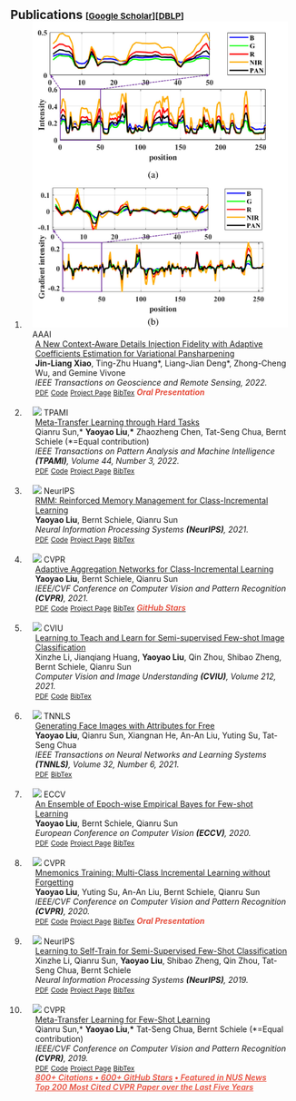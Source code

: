 <h2 id="publications" style="margin: 2px 0px -15px;">Publications <temp style="font-size:15px;">[</temp><a href="https://scholar.google.com.hk/citations?user=g5xlNmkAAAAJ&hl=zh-CN&oi=sra" target="_blank" style="font-size:15px;">Google Scholar</a><temp style="font-size:15px;">]</temp><temp style="font-size:15px;">[</temp><a href="https://dblp.org/pid/318/0717.html" target="_blank" style="font-size:15px;">DBLP</a><temp style="font-size:15px;">]</temp></h2>

<div class="publications">
<ol class="bibliography">

<li>
<div class="pub-row">
  <div class="col-sm-3 abbr" style="position: relative;padding-right: 15px;padding-left: 15px;">
    <img src="https://github.com/Jin-liangXiao/Jin-liangXiao.github.io/blob/main/assets/img/cdif.png" class="teaser img-fluid z-depth-1" style="width=100;height=40%">
            <abbr class="badge">AAAI</abbr>
  </div>
  <div class="col-sm-9" style="position: relative;padding-right: 15px;padding-left: 20px;">
      <div class="title"><a href="https://ieeexplore.ieee.org/document/9721243">A New Context-Aware Details Injection Fidelity with Adaptive Coefficients Estimation for Variational Pansharpening</a></div>
      <div class="author"><strong>Jin-Liang Xiao</strong>, Ting-Zhu Huang*, Liang-Jian Deng*, Zhong-Cheng Wu, and Gemine Vivone</div>
      <div class="periodical"><em>IEEE Transactions on Geoscience and Remote Sensing, 2022.</em>
      </div>
    <div class="links">
      <a href="https://ieeexplore.ieee.org/document/9721243" class="btn btn-sm z-depth-0" role="button" target="_blank" style="font-size:12px;">PDF</a>
      <a href="https://github.com/liangjiandeng/CDIF" class="btn btn-sm z-depth-0" role="button" target="_blank" style="font-size:12px;">Code</a>
      <a href="" style="font-size:12px;">Project Page</a>
      <a href="https://bib.yliu.me/AAAI23.txt" class="btn btn-sm z-depth-0" role="button" target="_blank" style="font-size:12px;">BibTex</a> 
      <strong> <i style="color:#e74d3c">Oral Presentation</i></strong>
    </div>
  </div>
</div>
</li>

<br>

<li>
<div class="pub-row">
  <div class="col-sm-3 abbr" style="position: relative;padding-right: 15px;padding-left: 15px;">
    <img src="https://img.yliu.me/teaser/MTL_PAMI.png" class="teaser img-fluid z-depth-1">
            <abbr class="badge">TPAMI</abbr>
  </div>
  <div class="col-sm-9" style="position: relative;padding-right: 15px;padding-left: 20px;">
      <div class="title"><a href="https://ieeexplore.ieee.org/document/9173698/">Meta-Transfer Learning through Hard Tasks</a></div>
      <div class="author">Qianru Sun,* <strong>Yaoyao Liu</strong>,<strong>*</strong> Zhaozheng Chen, Tat-Seng Chua, Bernt Schiele (*=Equal contribution)</div>
      <div class="periodical"><em>IEEE Transactions on Pattern Analysis and Machine Intelligence <strong>(TPAMI)</strong>, Volume 44, Number 3, 2022.</em>
      </div>
    <div class="links">
      <a href="https://lyy.mpi-inf.mpg.de/preprints/Meta_Transfer_Learning_through_Hard_Tasks.pdf" class="btn btn-sm z-depth-0" role="button" target="_blank" style="font-size:12px;">PDF</a>
      <!--<a href="https://doi.org/10.1109/TPAMI.2020.3018506" class="btn btn-sm z-depth-0" role="button" target="_blank" style="font-size:12px;">DOI</a>-->
      <a href="https://github.com/yaoyao-liu/meta-transfer-learning" class="btn btn-sm z-depth-0" role="button" target="_blank" style="font-size:12px;">Code</a>
      <a href="https://lyy.mpi-inf.mpg.de/mtl/" class="btn btn-sm z-depth-0" role="button" target="_blank" style="font-size:12px;">Project Page</a>
      <a href="https://dblp.uni-trier.de/rec/journals/pami/SunLCCS22.html?view=bibtex" class="btn btn-sm z-depth-0" role="button" target="_blank" style="font-size:12px;">BibTex</a>
    </div>
  </div>
</div>
</li>

<br>
  
<li>
<div class="pub-row">
  <div class="col-sm-3 abbr" style="position: relative;padding-right: 15px;padding-left: 15px;">
    <img src="https://img.yliu.me/teaser/RMM.png" class="teaser img-fluid z-depth-1">
            <abbr class="badge">NeurIPS</abbr>
  </div>
  <div class="col-sm-9" style="position: relative;padding-right: 15px;padding-left: 20px;">
      <div class="title"><a href="https://proceedings.neurips.cc/paper/2021/hash/1cbcaa5abbb6b70f378a3a03d0c26386-Abstract.html">RMM: Reinforced Memory Management for Class-Incremental Learning</a></div>
      <div class="author"><strong>Yaoyao Liu</strong>, Bernt Schiele, Qianru Sun</div>
      <div class="periodical"><em>Neural Information Processing Systems <strong>(NeurIPS)</strong>, 2021.</em>
      </div>
    <div class="links">
      <a href="https://arxiv.org/pdf/2301.05792.pdf" class="btn btn-sm z-depth-0" role="button" target="_blank" style="font-size:12px;">PDF</a>
      <a href="https://gitlab.mpi-klsb.mpg.de/yaoyaoliu/rmm/" class="btn btn-sm z-depth-0" role="button" target="_blank" style="font-size:12px;">Code</a>
      <a href="https://class-il.mpi-inf.mpg.de/rmm/" class="btn btn-sm z-depth-0" role="button" target="_blank" style="font-size:12px;">Project Page</a>
      <a href="https://dblp.uni-trier.de/rec/conf/nips/LiuSS21.html?view=bibtex" class="btn btn-sm z-depth-0" role="button" target="_blank" style="font-size:12px;">BibTex</a>
    </div>
  </div>
</div>
</li>

<br>

<li>
<div class="pub-row">
  <div class="col-sm-3 abbr" style="position: relative;padding-right: 15px;padding-left: 15px;">
    <img src="https://img.yliu.me/teaser/AANets.png" class="teaser img-fluid z-depth-1">
            <abbr class="badge">CVPR</abbr>
  </div>
  <div class="col-sm-9" style="position: relative;padding-right: 15px;padding-left: 20px;">
      <div class="title"><a href="https://openaccess.thecvf.com/content/CVPR2021/html/Liu_Adaptive_Aggregation_Networks_for_Class-Incremental_Learning_CVPR_2021_paper.html">Adaptive Aggregation Networks for Class-Incremental Learning</a></div>
      <div class="author"><strong>Yaoyao Liu</strong>, Bernt Schiele, Qianru Sun</div>
      <div class="periodical"><em>IEEE/CVF Conference on Computer Vision and Pattern Recognition <strong>(CVPR)</strong>, 2021.</em>
      </div>
    <div class="links">
      <a href="https://arxiv.org/pdf/2010.05063.pdf" class="btn btn-sm z-depth-0" role="button" target="_blank" style="font-size:12px;">PDF</a>
      <a href="https://git.io/JYHyt" class="btn btn-sm z-depth-0" role="button" target="_blank" style="font-size:12px;">Code</a>
      <a href="https://class-il.mpi-inf.mpg.de/" class="btn btn-sm z-depth-0" role="button" target="_blank" style="font-size:12px;">Project Page</a>
      <a href="https://dblp.uni-trier.de/rec/conf/cvpr/LiuSS21.html?view=bibtex" class="btn btn-sm z-depth-0" role="button" target="_blank" style="font-size:12px;">BibTex</a>
  <a href="https://github.com/yaoyao-liu/class-incremental-learning/tree/main/adaptive-aggregation-networks" target="_blank" rel="noopener"><strong> <i style="color:#e74d3c; font-weight:600" id="githubstars_manets"></i><i style="color:#e74d3c; font-weight:600"> GitHub Stars</i></strong></a>
  <script>
  githubStars("yaoyao-liu/class-incremental-learning", function(stars) {
  var startext = document.getElementById("githubstars_manets");
        startext.innerHTML=stars;
  });
  </script>
    </div>
  </div>
</div>
</li>
  
<br>

<li>
<div class="pub-row">
  <div class="col-sm-3 abbr" style="position: relative;padding-right: 15px;padding-left: 15px;">
    <img src="https://img.yliu.me/teaser/LTTL.png" class="teaser img-fluid z-depth-1">
            <abbr class="badge">CVIU</abbr>
  </div>
  <div class="col-sm-9" style="position: relative;padding-right: 15px;padding-left: 20px;">
      <div class="title"><a href="https://doi.org/10.1016/j.cviu.2021.103270">Learning to Teach and Learn for Semi-supervised Few-shot Image Classification</a></div>
      <div class="author">Xinzhe Li, Jianqiang Huang, <strong>Yaoyao Liu</strong>, Qin Zhou, Shibao Zheng, Bernt Schiele, Qianru Sun</div>
      <div class="periodical"><em>Computer Vision and Image Understanding <strong>(CVIU)</strong>, Volume 212, 2021.</em>
      </div>
    <div class="links">
      <a href="https://lyy.mpi-inf.mpg.de/preprints/Learning_to_Teach_and_Learn_for_Semi_Supervised_Few_Shot_Image_Classification.pdf" class="btn btn-sm z-depth-0" role="button" target="_blank" style="font-size:12px;">PDF</a>
      <!--<a href="https://doi.org/10.1016/j.cviu.2021.103270" class="btn btn-sm z-depth-0" role="button" target="_blank" style="font-size:12px;">DOI</a>-->
      <a href="https://github.com/xinzheli1217/learning-to-self-train" class="btn btn-sm z-depth-0" role="button" target="_blank" style="font-size:12px;">Code</a>
      <a href="https://dblp.uni-trier.de/rec/journals/cviu/LiHLZZSS21.html?view=bibtex" class="btn btn-sm z-depth-0" role="button" target="_blank" style="font-size:12px;">BibTex</a>
    </div>
  </div>
</div>
</li>

<br>

<li>
<div class="pub-row">
  <div class="col-sm-3 abbr" style="position: relative;padding-right: 15px;padding-left: 15px;">
    <img src="https://img.yliu.me/teaser/tnnls.png" class="teaser img-fluid z-depth-1">
            <abbr class="badge">TNNLS</abbr>
  </div>
  <div class="col-sm-9" style="position: relative;padding-right: 15px;padding-left: 20px;">
      <div class="title"><a href="https://ieeexplore.ieee.org/abstract/document/9146375">Generating Face Images with Attributes for Free</a></div>
      <div class="author"><strong>Yaoyao Liu</strong>, Qianru Sun, Xiangnan He, An-An Liu, Yuting Su, Tat-Seng Chua</div>
      <div class="periodical"><em>IEEE Transactions on Neural Networks and Learning Systems <strong>(TNNLS)</strong>, Volume 32, Number 6, 2021.</em>
      </div>
    <div class="links">
      <a href="https://ieeexplore.ieee.org/abstract/document/9146375" class="btn btn-sm z-depth-0" role="button" target="_blank" style="font-size:12px;">PDF</a>
      <a href="https://dblp.uni-trier.de/rec/journals/tnn/LiuSHLSC21.html?view=bibtex" class="btn btn-sm z-depth-0" role="button" target="_blank" style="font-size:12px;">BibTex</a>
    </div>
  </div>
</div>
</li>

<br>
  
<li>
<div class="pub-row">
  <div class="col-sm-3 abbr" style="position: relative;padding-right: 15px;padding-left: 15px;">
    <img src="https://img.yliu.me/teaser/E3BM.png" class="teaser img-fluid z-depth-1">
            <abbr class="badge">ECCV</abbr>
  </div>
  <div class="col-sm-9" style="position: relative;padding-right: 15px;padding-left: 20px;">
      <div class="title"><a href="https://www.ecva.net/papers/eccv_2020/papers_ECCV/html/2562_ECCV_2020_paper.php">An Ensemble of Epoch-wise Empirical Bayes for Few-shot Learning</a></div>
      <div class="author"><strong>Yaoyao Liu</strong>, Bernt Schiele, Qianru Sun</div>
      <div class="periodical"><em>European Conference on Computer Vision <strong>(ECCV)</strong>, 2020.</em>
      </div>
    <div class="links">
      <a href="https://www.ecva.net/papers/eccv_2020/papers_ECCV/papers/123610392.pdf" class="btn btn-sm z-depth-0" role="button" target="_blank" style="font-size:12px;">PDF</a>
      <a href="https://gitlab.mpi-klsb.mpg.de/yaoyaoliu/e3bm" class="btn btn-sm z-depth-0" role="button" target="_blank" style="font-size:12px;">Code</a>
      <a href="https://lyy.mpi-inf.mpg.de/e3bm/" class="btn btn-sm z-depth-0" role="button" target="_blank" style="font-size:12px;">Project Page</a>
      <a href="https://dblp.uni-trier.de/rec/conf/eccv/LiuSS20.html?view=bibtex" class="btn btn-sm z-depth-0" role="button" target="_blank" style="font-size:12px;">BibTex</a>
    </div>
  </div>
</div>
</li>


<br>

<li>
<div class="pub-row">
  <div class="col-sm-3 abbr" style="position: relative;padding-right: 15px;padding-left: 15px;">
    <img src="https://img.yliu.me/teaser/mnemonics.png" class="teaser img-fluid z-depth-1">
            <abbr class="badge">CVPR</abbr>
  </div>
  <div class="col-sm-9" style="position: relative;padding-right: 15px;padding-left: 20px;">
      <div class="title"><a href="https://openaccess.thecvf.com/content_CVPR_2020/html/Liu_Mnemonics_Training_Multi-Class_Incremental_Learning_Without_Forgetting_CVPR_2020_paper.html">Mnemonics Training: Multi-Class Incremental Learning without Forgetting</a></div>
      <div class="author"><strong>Yaoyao Liu</strong>, Yuting Su, An-An Liu, Bernt Schiele, Qianru Sun</div>
      <div class="periodical"><em>IEEE/CVF Conference on Computer Vision and Pattern Recognition <strong>(CVPR)</strong>, 2020.</em>
      </div>
    <div class="links">
      <a href="https://arxiv.org/pdf/2002.10211.pdf" class="btn btn-sm z-depth-0" role="button" target="_blank" style="font-size:12px;">PDF</a>
      <a href="https://github.com/yaoyao-liu/mnemonics" class="btn btn-sm z-depth-0" role="button" target="_blank" style="font-size:12px;">Code</a>
      <a href="https://class-il.mpi-inf.mpg.de/mnemonics/" class="btn btn-sm z-depth-0" role="button" target="_blank" style="font-size:12px;">Project Page</a>
      <a href="https://dblp.uni-trier.de/rec/conf/cvpr/LiuSLSS20.html?view=bibtex" class="btn btn-sm z-depth-0" role="button" target="_blank" style="font-size:12px;">BibTex</a>
       <strong> <i style="color:#e74d3c">Oral Presentation</i></strong>
    </div>
  </div>
</div>
</li>
  
<br>

<li>
<div class="pub-row">
  <div class="col-sm-3 abbr" style="position: relative;padding-right: 15px;padding-left: 15px;">
    <img src="https://img.yliu.me/teaser/LST.png" class="teaser img-fluid z-depth-1">
            <abbr class="badge">NeurIPS</abbr>
  </div>
  <div class="col-sm-9" style="position: relative;padding-right: 15px;padding-left: 20px;">
      <div class="title"><a href="https://proceedings.neurips.cc/paper/2019/hash/bf25356fd2a6e038f1a3a59c26687e80-Abstract.html">Learning to Self-Train for Semi-Supervised Few-Shot Classification</a></div>
      <div class="author">Xinzhe Li, Qianru Sun, <strong>Yaoyao Liu</strong>, Shibao Zheng, Qin Zhou, Tat-Seng Chua, Bernt Schiele</div>
      <div class="periodical"><em>Neural Information Processing Systems <strong>(NeurIPS)</strong>, 2019.</em>
      </div>
    <div class="links">
      <a href="https://papers.nips.cc/paper/2019/file/bf25356fd2a6e038f1a3a59c26687e80-Paper.pdf" class="btn btn-sm z-depth-0" role="button" target="_blank" style="font-size:12px;">PDF</a>
      <a href="https://github.com/xinzheli1217/learning-to-self-train" class="btn btn-sm z-depth-0" role="button" target="_blank" style="font-size:12px;">Code</a>
      <a href="https://lyy.mpi-inf.mpg.de/lst/" class="btn btn-sm z-depth-0" role="button" target="_blank" style="font-size:12px;">Project Page</a>
      <a href="https://dblp.uni-trier.de/rec/conf/nips/LiSLZZCS19.html?view=bibtex" class="btn btn-sm z-depth-0" role="button" target="_blank" style="font-size:12px;">BibTex</a>
    </div>
  </div>
</div>
</li>

<br>

<li>
<div class="pub-row">
  <div class="col-sm-3 abbr" style="position: relative;padding-right: 15px;padding-left: 15px;">
    <img src="https://img.yliu.me/teaser/MTL_CVPR.png" class="teaser img-fluid z-depth-1">
            <abbr class="badge">CVPR</abbr>
  </div>
  <div class="col-sm-9" style="position: relative;padding-right: 15px;padding-left: 20px;">
      <div class="title"><a href="https://openaccess.thecvf.com/content_CVPR_2019/html/Sun_Meta-Transfer_Learning_for_Few-Shot_Learning_CVPR_2019_paper.html">Meta-Transfer Learning for Few-Shot Learning</a></div>
      <div class="author">Qianru Sun,* <strong>Yaoyao Liu</strong>,<strong>*</strong> Tat-Seng Chua, Bernt Schiele (*=Equal contribution)</div>
      <div class="periodical"><em>IEEE/CVF Conference on Computer Vision and Pattern Recognition <strong>(CVPR)</strong>, 2019.</em>
      </div>
    <div class="links">
      <a href="https://openaccess.thecvf.com/content_CVPR_2019/papers/Sun_Meta-Transfer_Learning_for_Few-Shot_Learning_CVPR_2019_paper.pdf" class="btn btn-sm z-depth-0" role="button" target="_blank" style="font-size:12px;">PDF</a>
      <a href="https://github.com/yaoyao-liu/meta-transfer-learning" class="btn btn-sm z-depth-0" role="button" target="_blank" style="font-size:12px;">Code</a>
      <a href="https://lyy.mpi-inf.mpg.de/mtl/" class="btn btn-sm z-depth-0" role="button" target="_blank" style="font-size:12px;">Project Page</a>
      <a href="https://dblp.uni-trier.de/rec/conf/cvpr/SunLCS19.html?view=bibtex" class="btn btn-sm z-depth-0" role="button" target="_blank" style="font-size:12px;">BibTex</a>
<br>
<strong> <a style="color:#e74d3c; font-weight:600" href="https://scholar.google.com/citations?view_op=view_citation&hl=en&user=Uf9GqRsAAAAJ&citation_for_view=Uf9GqRsAAAAJ:bEWYMUwI8FkC"><i id="total_citation_mtl">800+</i><i style="color:#e74d3c; font-weight:600"> Citations • </i></a><a href="https://github.com/yaoyao-liu/meta-transfer-learning" target="_blank" rel="noopener"><i style="color:#e74d3c; font-weight:600" id="githubstars_mtl">600+</i><i style="color:#e74d3c; font-weight:600"> GitHub Stars</i></a> <a style="color:#e74d3c; font-weight:600" href="https://www.comp.nus.edu.sg/news/archives/y2019/2019-cvpr-research/">• <i>Featured in NUS News</i></a></strong>
<br>
<strong><a style="color:#e74d3c; font-weight:600" href="https://scholar.google.com/citations?hl=en&view_op=list_hcore&venue=FXe-a9w0eycJ.2022&vq=en&cstart=180"><i>Top 200 Most Cited CVPR Paper over the Last Five Years</i></a></strong>
  <script>
  githubStars("yaoyao-liu/meta-transfer-learning", function(stars) {
  var startext = document.getElementById("githubstars_mtl");
        startext.innerHTML=stars;
  });
  </script>
  <script>
      $(document).ready(function () {
          
          var gsDataBaseUrl = 'https://raw.githubusercontent.com/yaoyao-liu/yaoyao-liu.github.io/'
          
          $.getJSON(gsDataBaseUrl + "google-scholar-stats/gs_data.json", function (data) {
              var totalCitation = data['publications']['Uf9GqRsAAAAJ:bEWYMUwI8FkC']['num_citations']
              document.getElementById('total_citation_mtl').innerHTML = totalCitation;
              var citationEles = document.getElementsByClassName('show_paper_citations')
              Array.prototype.forEach.call(citationEles, element => {
                  var paperId = element.getAttribute('data')
                  var numCitations = data['publications'][paperId]['num_citations']
                  element.innerHTML = '| Citations: ' + numCitations;
              });
          });
      })
  </script>
    </div>
  </div>
</div>
</li>

</ol>
</div>
